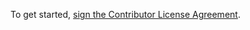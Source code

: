To get started, <a href="https://www.clahub.com/agreements/laristra/XMOF2D">sign the Contributor License Agreement</a>.
